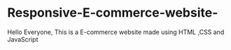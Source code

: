 # Responsive-E-commerce-website-
Hello Everyone, This is a E-commerce website made using HTML ,CSS and JavaScript
